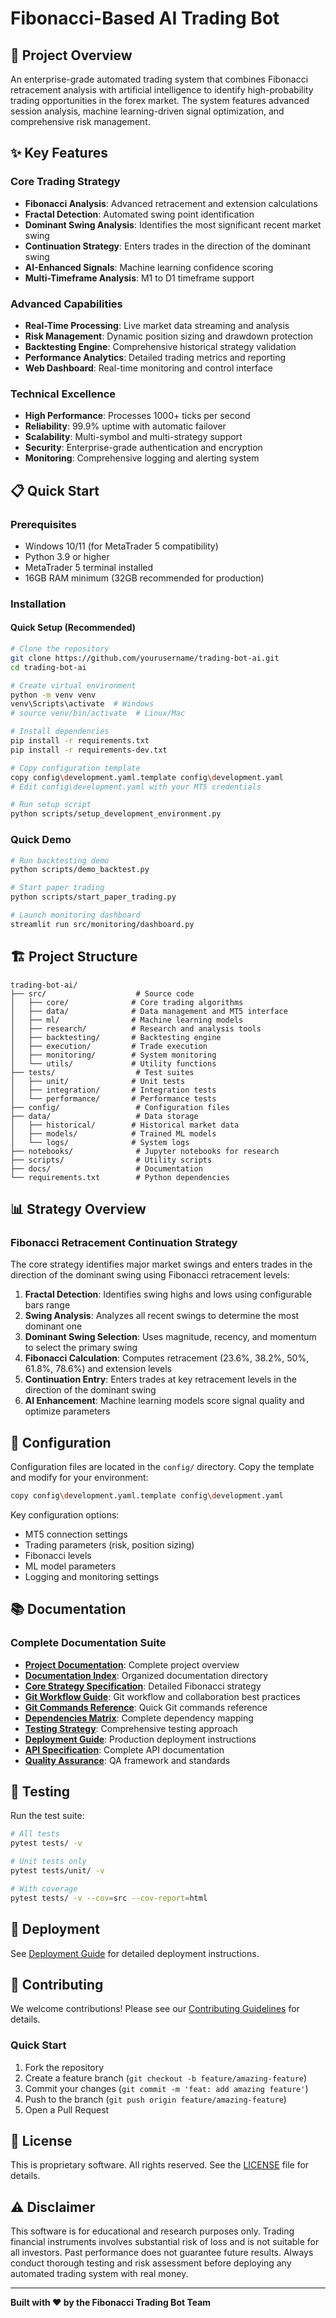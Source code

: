 # Fibonacci-Based AI Trading Bot

## 🚀 Project Overview

An enterprise-grade automated trading system that combines Fibonacci retracement analysis with artificial intelligence to identify high-probability trading opportunities in the forex market. The system features advanced session analysis, machine learning-driven signal optimization, and comprehensive risk management.

## ✨ Key Features

### Core Trading Strategy
- **Fibonacci Analysis**: Advanced retracement and extension calculations
- **Fractal Detection**: Automated swing point identification
- **Dominant Swing Analysis**: Identifies the most significant recent market swing
- **Continuation Strategy**: Enters trades in the direction of the dominant swing
- **AI-Enhanced Signals**: Machine learning confidence scoring
- **Multi-Timeframe Analysis**: M1 to D1 timeframe support

### Advanced Capabilities
- **Real-Time Processing**: Live market data streaming and analysis
- **Risk Management**: Dynamic position sizing and drawdown protection
- **Backtesting Engine**: Comprehensive historical strategy validation
- **Performance Analytics**: Detailed trading metrics and reporting
- **Web Dashboard**: Real-time monitoring and control interface

### Technical Excellence
- **High Performance**: Processes 1000+ ticks per second
- **Reliability**: 99.9% uptime with automatic failover
- **Scalability**: Multi-symbol and multi-strategy support
- **Security**: Enterprise-grade authentication and encryption
- **Monitoring**: Comprehensive logging and alerting system

## 📋 Quick Start

### Prerequisites
- Windows 10/11 (for MetaTrader 5 compatibility)
- Python 3.9 or higher
- MetaTrader 5 terminal installed
- 16GB RAM minimum (32GB recommended for production)

### Installation

#### Quick Setup (Recommended)
```bash
# Clone the repository
git clone https://github.com/yourusername/trading-bot-ai.git
cd trading-bot-ai

# Create virtual environment
python -m venv venv
venv\Scripts\activate  # Windows
# source venv/bin/activate  # Linux/Mac

# Install dependencies
pip install -r requirements.txt
pip install -r requirements-dev.txt

# Copy configuration template
copy config\development.yaml.template config\development.yaml
# Edit config\development.yaml with your MT5 credentials

# Run setup script
python scripts/setup_development_environment.py
```

### Quick Demo
```bash
# Run backtesting demo
python scripts/demo_backtest.py

# Start paper trading
python scripts/start_paper_trading.py

# Launch monitoring dashboard
streamlit run src/monitoring/dashboard.py
```

## 🏗️ Project Structure

```
trading-bot-ai/
├── src/                    # Source code
│   ├── core/              # Core trading algorithms
│   ├── data/              # Data management and MT5 interface
│   ├── ml/                # Machine learning models
│   ├── research/          # Research and analysis tools
│   ├── backtesting/       # Backtesting engine
│   ├── execution/         # Trade execution
│   ├── monitoring/        # System monitoring
│   └── utils/             # Utility functions
├── tests/                  # Test suites
│   ├── unit/              # Unit tests
│   ├── integration/       # Integration tests
│   └── performance/       # Performance tests
├── config/                 # Configuration files
├── data/                   # Data storage
│   ├── historical/        # Historical market data
│   ├── models/            # Trained ML models
│   └── logs/              # System logs
├── notebooks/              # Jupyter notebooks for research
├── scripts/                # Utility scripts
├── docs/                   # Documentation
└── requirements.txt        # Python dependencies
```

## 📊 Strategy Overview

### Fibonacci Retracement Continuation Strategy
The core strategy identifies major market swings and enters trades in the direction of the dominant swing using Fibonacci retracement levels:

1. **Fractal Detection**: Identifies swing highs and lows using configurable bars range
2. **Swing Analysis**: Analyzes all recent swings to determine the most dominant one
3. **Dominant Swing Selection**: Uses magnitude, recency, and momentum to select the primary swing
4. **Fibonacci Calculation**: Computes retracement (23.6%, 38.2%, 50%, 61.8%, 78.6%) and extension levels
5. **Continuation Entry**: Enters trades at key retracement levels in the direction of the dominant swing
6. **AI Enhancement**: Machine learning models score signal quality and optimize parameters

## 🔧 Configuration

Configuration files are located in the `config/` directory. Copy the template and modify for your environment:

```bash
copy config\development.yaml.template config\development.yaml
```

Key configuration options:
- MT5 connection settings
- Trading parameters (risk, position sizing)
- Fibonacci levels
- ML model parameters
- Logging and monitoring settings

## 📚 Documentation

### Complete Documentation Suite
- **[Project Documentation](PROJECT_DOCUMENTATION.md)**: Complete project overview
- **[Documentation Index](docs/README.md)**: Organized documentation directory
- **[Core Strategy Specification](docs/architecture/CORE_STRATEGY_SPECIFICATION.md)**: Detailed Fibonacci strategy
- **[Git Workflow Guide](docs/development/GIT_WORKFLOW_GUIDE.md)**: Git workflow and collaboration best practices
- **[Git Commands Reference](docs/development/GIT_COMMANDS_REFERENCE.md)**: Quick Git commands reference
- **[Dependencies Matrix](docs/api/DEPENDENCIES_MATRIX.md)**: Complete dependency mapping
- **[Testing Strategy](docs/development/TESTING_STRATEGY.md)**: Comprehensive testing approach
- **[Deployment Guide](docs/deployment/DEPLOYMENT_GUIDE.md)**: Production deployment instructions
- **[API Specification](docs/api/API_SPECIFICATION.md)**: Complete API documentation
- **[Quality Assurance](docs/development/QUALITY_ASSURANCE.md)**: QA framework and standards

## 🧪 Testing

Run the test suite:
```bash
# All tests
pytest tests/ -v

# Unit tests only
pytest tests/unit/ -v

# With coverage
pytest tests/ -v --cov=src --cov-report=html
```

## 🚀 Deployment

See [Deployment Guide](docs/deployment/DEPLOYMENT_GUIDE.md) for detailed deployment instructions.

## 🤝 Contributing

We welcome contributions! Please see our [Contributing Guidelines](CONTRIBUTING.md) for details.

### Quick Start
1. Fork the repository
2. Create a feature branch (`git checkout -b feature/amazing-feature`)
3. Commit your changes (`git commit -m 'feat: add amazing feature'`)
4. Push to the branch (`git push origin feature/amazing-feature`)
5. Open a Pull Request

## 📄 License

This is proprietary software. All rights reserved. See the [LICENSE](LICENSE) file for details.

## ⚠️ Disclaimer

This software is for educational and research purposes only. Trading financial instruments involves substantial risk of loss and is not suitable for all investors. Past performance does not guarantee future results. Always conduct thorough testing and risk assessment before deploying any automated trading system with real money.

---

**Built with ❤️ by the Fibonacci Trading Bot Team**
